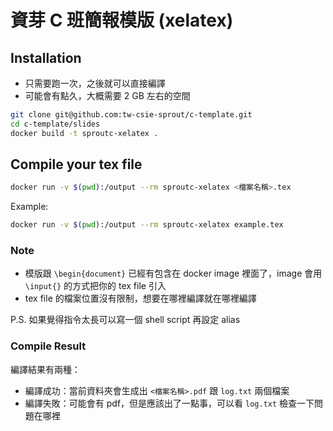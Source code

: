 # 資芽 C 班簡報模版 (xelatex)

## Installation

* 只需要跑一次，之後就可以直接編譯
* 可能會有點久，大概需要 2 GB 左右的空間

```bash
git clone git@github.com:tw-csie-sprout/c-template.git
cd c-template/slides
docker build -t sproutc-xelatex .
```

## Compile your tex file

```bash
docker run -v $(pwd):/output --rm sproutc-xelatex <檔案名稱>.tex
```

Example:

```bash
docker run -v $(pwd):/output --rm sproutc-xelatex example.tex
```

### Note

* 模版跟 `\begin{document}` 已經有包含在 docker image 裡面了，image 會用 `\input{}` 的方式把你的 tex file 引入
* tex file 的檔案位置沒有限制，想要在哪裡編譯就在哪裡編譯

P.S. 如果覺得指令太長可以寫一個 shell script 再設定 alias

### Compile Result

編譯結果有兩種：

* 編譯成功：當前資料夾會生成出 `<檔案名稱>.pdf` 跟 `log.txt` 兩個檔案
* 編譯失敗：可能會有 pdf，但是應該出了一點事，可以看 `log.txt` 檢查一下問題在哪裡


